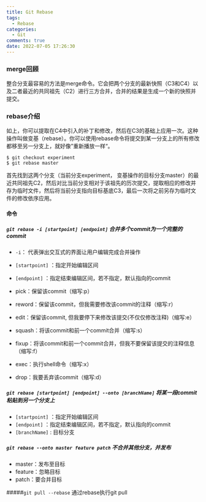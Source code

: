 ```yaml
---
title: Git Rebase
tags:
  - Rebase
categories:
  - Git
comments: true
date: 2022-07-05 17:26:30
---
```



### merge回顾

整合分支最容易的方法是merge命令。它会把两个分支的最新快照（C3和C4）以及二者最近的共同祖先（C2）进行三方合并，合并的结果是生成一个新的快照并提交。

### rebase介绍

如上，你可以提取在C4中引入的补丁和修改，然后在C3的基础上应用一次。这种操作叫做变基（rebase）。你可以使用rebase命令将提交到某一分支上的所有修改都移至另一分支上，就好像”重新播放一样“。


```
$ git checkout experiment
$ git rebase master
```
首先找到这两个分支（当前分支experiment， 变基操作的目标分支master）的最近共同祖先C2，然后对比当前分支相对于该祖先的历次提交，提取相应的修改并存为临时文件，然后将当前分支指向目标基底C3，最后一次将之前另存为临时文件的修改依序应用。

#### 命令

##### `git rebase -i [startpoint] [endpoint]`  合并多个commit为一个完整的commit

* `-i`： 代表弹出交互式的界面让用户编辑完成合并操作
* `[startpoint]` ：指定开始编辑区间
* `[endpoint]` ：指定结束编辑区间，若不指定，默认指向的commit


* pick：保留该commit（缩写:p）
* reword：保留该commit，但我需要修改该commit的注释（缩写:r）
* edit：保留该commit, 但我要停下来修改该提交(不仅仅修改注释)（缩写:e）
* squash：将该commit和前一个commit合并（缩写:s）
* fixup：将该commit和前一个commit合并，但我不要保留该提交的注释信息（缩写:f）
* exec：执行shell命令（缩写:x）
* drop：我要丢弃该commit（缩写:d）


##### `git rebase [startpoint] [endpoint] --onto [branchName]` 将某一段commit粘贴到另一个分支上
* `[startpoint]` ：指定开始编辑区间
* `[endpoint]` ：指定结束编辑区间，若不指定，默认指向的commit
* `[branchName]` : 目标分支


##### `git rebase --onto master feature patch` 不合并其他分支，并发布

* master：发布至目标
* feature：忽略目标
* patch：要合并目标

#####`git pull --rebase` 通过rebase执行git pull


